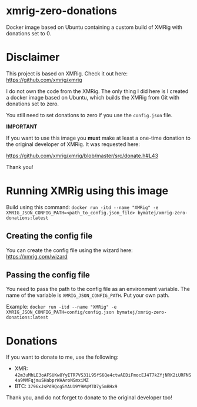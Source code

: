 # xmrig-zero-donations
Docker image based on Ubuntu containing a custom build of XMRig with donations set to 0.


# Disclaimer
This project is based on XMRig.
Check it out here: https://github.com/xmrig/xmrig

I do not own the code from the XMRig.
The only thing I did here is I created a docker image based on Ubuntu,
which builds the XMRig from Git with donations set to zero.

You still need to set donations to zero if you use the `config.json` file.

**IMPORTANT**

If you want to use this image you **must** make at least a one-time donation to
the original developer of XMRig. It was requested here:

https://github.com/xmrig/xmrig/blob/master/src/donate.h#L43

Thank you!


# Running XMRig using this image
Build using this command: `docker run -itd --name "XMRig" -e XMRIG_JSON_CONFIG_PATH=<path_to_config.json_file> bymatej/xmrig-zero-donations:latest`

## Creating the config file
You can create the config file using the wizard here: https://xmrig.com/wizard

## Passing the config file
You need to pass the path to the config file as an environment variable.
The name of the variable is `XMRIG_JSON_CONFIG_PATH`. Put your own path.

Example: `docker run -itd --name "XMRig" -e XMRIG_JSON_CONFIG_PATH=config/config.json bymatej/xmrig-zero-donations:latest`


# Donations
If you want to donate to me, use the following:
- XMR: `42m3uMhLE3oAFSUKw8YyETR7VS31L95fS6Qe4ctwAEDiFmocEJ4T7kZfjNRK2iURFNS4a9MMFqjmuSHabprWAAroNSmxiMZ`
- BTC: `3796xJsPd9Qcg5YAU19Y9WqMTD7y5mBHx9`

Thank you, and do not forget to donate to the original developer too!
